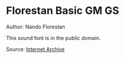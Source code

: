 # Florestan Basic GM GS

Author: Nando Florestan

This sound font is in the public domain.

Source: [Internet Archive](https://archive.org/details/sf2-soundfonts-free-use)
